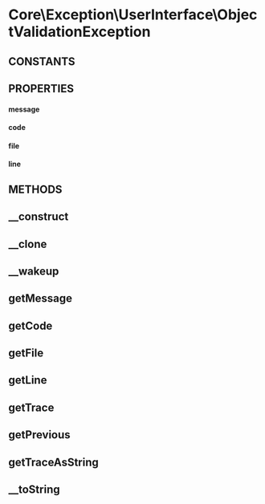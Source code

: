 # Core\Exception\UserInterface\ObjectValidationException
## CONSTANTS

## PROPERTIES

#### message
#### code
#### file
#### line
## METHODS

## __construct
## __clone
## __wakeup
## getMessage
## getCode
## getFile
## getLine
## getTrace
## getPrevious
## getTraceAsString
## __toString
